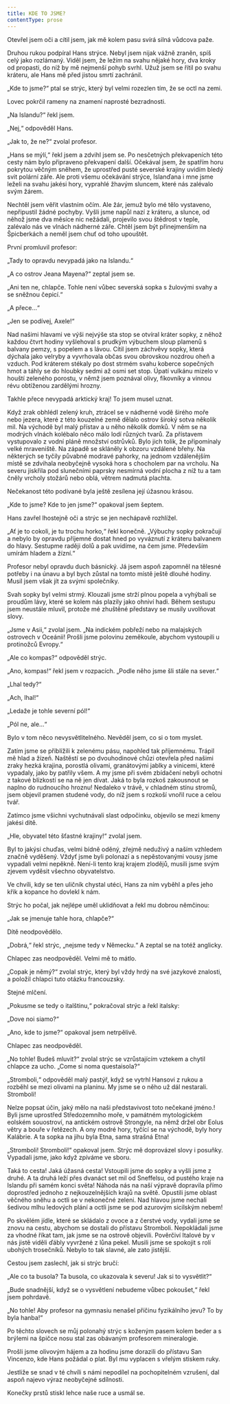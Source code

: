 ```yaml
---
title: KDE TO JSME?
contentType: prose
---
```


<section>

Otevřel jsem oči a cítil jsem, jak mě kolem pasu svírá silná vůdcova paže.

Druhou rukou podpíral Hans strýce. Nebyl jsem nijak vážně zraněn, spíš celý jako rozlámaný. Viděl jsem, že ležím na svahu nějaké hory, dva kroky od propasti, do níž by mě nejmenší pohyb svrhl. Užuž jsem se řítil po svahu kráteru, ale Hans mě před jistou smrtí zachránil.

„Kde to jsme?“ ptal se strýc, který byl velmi rozezlen tím, že se octl na zemi.

Lovec pokrčil rameny na znamení naprosté bezradnosti.

„Na Islandu?“ řekl jsem.

„Nej,“ odpověděl Hans.

„Jak to, že ne?“ zvolal profesor.

„Hans se mýlí,“ řekl jsem a zdvihl jsem se. Po nesčetných překvapeních této cesty nám bylo připraveno překvapení další. Očekával jsem, že spatřím horu pokrytou věčným sněhem, že uprostřed pusté severské krajiny uvidím bledý svit polární záře. Ale proti všemu očekávání strýce, Islanďana i mne jsme leželi na svahu jakési hory, vyprahlé žhavým sluncem, které nás zalévalo svým žárem.

Nechtěl jsem věřit vlastním očím. Ale žár, jemuž bylo mé tělo vystaveno, nepřipustil žádné pochyby. Vyšli jsme napůl nazí z kráteru, a slunce, od něhož jsme dva měsíce nic nežádali, projevilo svou štědrost v teple, zalévalo nás ve vlnách nádherné záře. Chtěl jsem být přinejmenším na Špicberkách a neměl jsem chuť od toho upouštět.

První promluvil profesor:

„Tady to opravdu nevypadá jako na Islandu.“

„A co ostrov Jeana Mayena?“ zeptal jsem se.

„Ani ten ne, chlapče. Tohle není vůbec severská sopka s žulovými svahy a se sněžnou čepicí.“

„A přece…“

„Jen se podívej, Axele!“

Nad našimi hlavami ve výši nejvýše sta stop se otvíral kráter sopky, z něhož každou čtvrt hodiny vyšlehoval s prudkým výbuchem sloup plamenů s balvany pemzy, s popelem a s lávou. Cítil jsem záchvěvy sopky, která dýchala jako velryby a vyvrhovala občas svou obrovskou nozdrou oheň a vzduch. Pod kráterem stékaly po dost strmém svahu koberce sopečných hmot a táhly se do hloubky sedmi až osmi set stop. Úpatí vulkánu mizelo v houští zeleného porostu, v němž jsem poznával olivy, fíkovníky a vinnou révu obtíženou zardělými hrozny.

Takhle přece nevypadá arktický kraj! To jsem musel uznat.

Když zrak obhlédl zelený kruh, ztrácel se v nádherné vodě širého moře nebo jezera, které z této kouzelné země dělalo ostrov široký sotva několik mil. Na východě byl malý přístav a u něho několik domků. V něm se na modrých vlnách kolébalo něco málo lodí různých tvarů. Za přístavem vystupovalo z vodní pláně množství ostrůvků. Bylo jich tolik, že připomínaly velké mraveniště. Na západě se skláněly k obzoru vzdálené břehy. Na některých se tyčily půvabné modravé pahorky, na jednom vzdálenějším místě se zdvihala neobyčejně vysoká hora s chocholem par na vrcholu. Na severu jiskřila pod slunečními paprsky nesmírná vodní plocha z níž tu a tam čněly vrcholy stožárů nebo oblá, větrem nadmutá plachta.

Nečekanost této podívané byla ještě zesílena její úžasnou krásou.

„Kde to jsme? Kde to jen jsme?“ opakoval jsem šeptem.

Hans zavřel lhostejně oči a strýc se jen nechápavě rozhlížel.

„Ať je to cokoli, je tu trochu horko,“ řekl konečně. „Výbuchy sopky pokračují a nebylo by opravdu příjemné dostat hned po vyváznutí z kráteru balvanem do hlavy. Sestupme raději dolů a pak uvidíme, na čem jsme. Především umírám hladem a žízní.“

Profesor nebyl opravdu duch básnický. Já jsem aspoň zapomněl na tělesné potřeby i na únavu a byl bych zůstal na tomto místě ještě dlouhé hodiny. Musil jsem však jít za svými společníky.

Svah sopky byl velmi strmý. Klouzali jsme strží plnou popela a vyhýbali se proudům lávy, které se kolem nás plazily jako ohniví hadi. Během sestupu jsem neustále mluvil, protože mé zhuštěné představy se musily uvolňovat slovy.

„Jsme v Asii,“ zvolal jsem. „Na indickém pobřeží nebo na malajských ostrovech v Oceánii! Prošli jsme polovinu zeměkoule, abychom vystoupili u protinožců Evropy.“

„Ale co kompas?“ odpověděl strýc.

„Ano, kompas!“ řekl jsem v rozpacích. „Podle něho jsme šli stále na sever.“

„Lhal tedy?“

„Ach, lhal!“

„Ledaže je tohle severní pól!“

„Pól ne, ale…“

Bylo v tom něco nevysvětlitelného. Nevěděl jsem, co si o tom myslet.

Zatím jsme se přiblížili k zelenému pásu, napohled tak příjemnému. Trápil mě hlad a žízeň. Naštěstí se po dvouhodinové chůzi otevřela před našimi zraky hezká krajina, porostlá olivami, granátovými jablky a vinicemi, které vypadaly, jako by patřily všem. A my jsme při svém zbídačení nebyli ochotni z takové blízkostí se na ně jen dívat. Jaká to byla rozkoš zakousnout se naplno do rudnoucího hroznu! Nedaleko v trávě, v chladném stínu stromů, jsem objevil pramen studené vody, do níž jsem s rozkoší vnořil ruce a celou tvář.

Zatímco jsme všichni vychutnávali slast odpočinku, objevilo se mezi kmeny jakési dítě.

„Hle, obyvatel této šťastné krajiny!“ zvolal jsem.

Byl to jakýsi chuďas, velmi bídně oděný, zřejmě neduživý a naším vzhledem značně vyděšený. Vždyť jsme byli polonazí a s nepěstovanými vousy jsme vypadali velmi nepěkně. Není-li tento kraj krajem zlodějů, musili jsme svým zjevem vyděsit všechno obyvatelstvo.

Ve chvíli, kdy se ten uličník chystal utéci, Hans za ním vyběhl a přes jeho křik a kopance ho dovlekl k nám.

Strýc ho počal, jak nejlépe uměl uklidňovat a řekl mu dobrou němčinou:

„Jak se jmenuje tahle hora, chlapče?“

Dítě neodpovědělo.

„Dobrá,“ řekl strýc, „nejsme tedy v Německu.“ A zeptal se na totéž anglicky.

Chlapec zas neodpověděl. Velmi mě to mátlo.

„Copak je němý?“ zvolal strýc, který byl vždy hrdý na své jazykové znalosti, a položil chlapci tuto otázku francouzsky.

Stejné mlčení.

„Pokusme se tedy o italštinu,“ pokračoval strýc a řekl italsky:

„Dove noi siamo?“

„Ano, kde to jsme?“ opakoval jsem netrpělivě.

Chlapec zas neodpověděl.

„No tohle! Budeš mluvit?“ zvolal strýc se vzrůstajícím vztekem a chytil chlapce za ucho. „Come si noma questaisola?“

„Stromboli,“ odpověděl malý pastýř, když se vytrhl Hansovi z rukou a rozběhl se mezi olivami na planinu. My jsme se o něho už dál nestarali. Stromboli!

Nelze popsat účin, jaký mělo na naši představivost toto nečekané jméno.! Byli jsme uprostřed Středozemního moře, v památném mytologickém eolském souostroví, na antickém ostrově Strongyle, na němž držel obr Eolus větry a bouře v řetězech. A ony modré hory, tyčící se na východě, byly hory Kalábrie. A ta sopka na jihu byla Etna, sama strašná Etna!

„Stromboli! Stromboli!“ opakoval jsem. Strýc mě doprovázel slovy i posuňky. Vypadali jsme, jako když zpíváme ve sboru.

Taká to cesta! Jaká úžasná cesta! Vstoupili jsme do sopky a vyšli jsme z druhé. A ta druhá leží přes dvanáct set mil od Sneffelsu, od pustého kraje na Islandu při samém konci světa! Náhoda nás na naší výpravě dopravila přímo doprostřed jednoho z nejkouzelnějších krajů na světě. Opustili jsme oblast věčného sněhu a octli se v nekonečné zeleni. Nad hlavou jsme nechali šedivou mlhu ledových plání a octli jsme se pod azurovým sicilským nebem!

Po skvělém jídle, které se skládalo z ovoce a z čerstvé vody, vydali jsme se znovu na cestu, abychom se dostali do přístavu Stromboli. Nepokládali jsme za vhodné říkat tam, jak jsme se na ostrově objevili. Pověrčiví Italové by v nás jistě viděli ďábly vyvržené z lůna pekel. Musili jsme se spokojit s rolí ubohých trosečníků. Nebylo to tak slavné, ale zato jistější.

Cestou jsem zaslechl, jak si strýc bručí:

„Ale co ta busola? Ta busola, co ukazovala k severu! Jak si to vysvětlit?“

„Bude snadnější, když se o vysvětlení nebudeme vůbec pokoušet,“ řekl jsem pohrdavě.

„No tohle! Aby profesor na gymnasiu nenašel příčinu fyzikálního jevu? To by byla hanba!“

Po těchto slovech se můj polonahý strýc s koženým pasem kolem beder a s brýlemi na špičce nosu stal zas obávaným profesorem mineralogie.

Prošli jsme olivovým hájem a za hodinu jsme dorazili do přístavu San Vincenzo, kde Hans požádal o plat. Byl mu vyplacen s vřelým stiskem ruky.

Jestliže se snad v té chvíli s námi nepodílel na pochopitelném vzrušení, dal aspoň najevo výraz neobyčejné sdílnosti.

Konečky prstů stiskl lehce naše ruce a usmál se.

</section>
